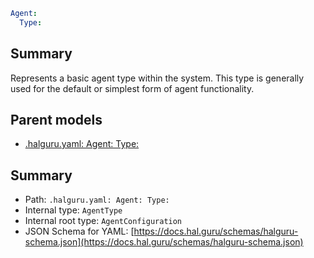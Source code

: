 <!--
title: Type
version: 1.0.0+985fa281609b0afa8cea033581aabacb4efd2baa
generated: true
date: 2025-04-05T19:13:16Z
node: This file is generated by the command-line program: `halguru manual --generate-docs`
-->


```yaml
Agent:
  Type:
```

## Summary

Represents a basic agent type within the system. This type is generally used for the default or simplest form of agent functionality.

## Parent models

* [.halguru.yaml: Agent: Type:]((halguru)-agent-type.md)
## Summary

* Path: `.halguru.yaml: Agent: Type:`
* Internal type: `AgentType`
* Internal root type: `AgentConfiguration`
* JSON Schema for YAML: [https://docs.hal.guru/schemas/halguru-schema.json](https://docs.hal.guru/schemas/halguru-schema.json)
